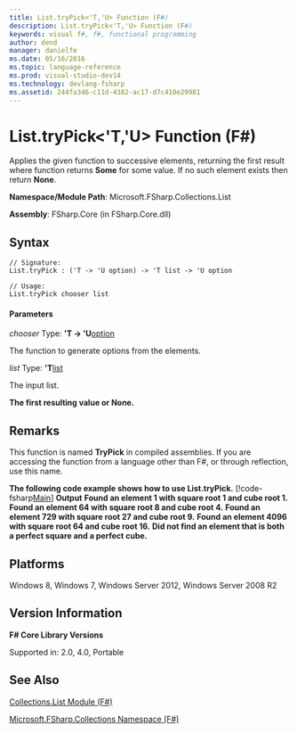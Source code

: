 ```yaml
---
title: List.tryPick<'T,'U> Function (F#)
description: List.tryPick<'T,'U> Function (F#)
keywords: visual f#, f#, functional programming
author: dend
manager: danielfe
ms.date: 05/16/2016
ms.topic: language-reference
ms.prod: visual-studio-dev14
ms.technology: devlang-fsharp
ms.assetid: 244fa346-c11d-4382-ac17-d7c410e29981 
---
```


# List.tryPick<'T,'U> Function (F#)

Applies the given function to successive elements, returning the first result where function returns **Some** for some value. If no such element exists then return **None**.

**Namespace/Module Path**: Microsoft.FSharp.Collections.List

**Assembly**: FSharp.Core (in FSharp.Core.dll)


## Syntax

```
// Signature:
List.tryPick : ('T -> 'U option) -> 'T list -> 'U option

// Usage:
List.tryPick chooser list
```

#### Parameters
*chooser*
Type: **'T -&gt; 'U**[option](https://msdn.microsoft.com/library/b08add48-34bf-4410-80a1-ef6a8daddc58)


The function to generate options from the elements.


*list*
Type: **'T**[list](https://msdn.microsoft.com/library/c627b668-477b-4409-91ed-06d7f1b3e4a7)


The input list.



**The first resulting value or None.**
## Remarks
This function is named **TryPick** in compiled assemblies. If you are accessing the function from a language other than F#, or through reflection, use this name.

**The following code example shows how to use List.tryPick.**
[!code-fsharp[Main](snippets/fslists/snippet65.fs)]
**Output**
**Found an element 1 with square root 1 and cube root 1.**
**Found an element 64 with square root 8 and cube root 4.**
**Found an element 729 with square root 27 and cube root 9.**
**Found an element 4096 with square root 64 and cube root 16.**
**Did not find an element that is both a perfect square and a perfect cube.**
## Platforms
Windows 8, Windows 7, Windows Server 2012, Windows Server 2008 R2


## Version Information
**F# Core Library Versions**

Supported in: 2.0, 4.0, Portable




## See Also
[Collections.List Module &#40;F&#35;&#41;](Collections.List-Module-%5BFSharp%5D.md)

[Microsoft.FSharp.Collections Namespace &#40;F&#35;&#41;](Microsoft.FSharp.Collections-Namespace-%5BFSharp%5D.md)

